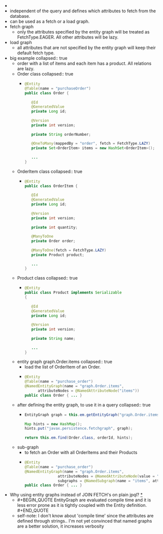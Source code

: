 -
- independent of the query and defines which attributes to fetch from the database.
- can be used as a fetch or a load graph.
- fetch graph
	- only the attributes specified by the entity graph will be treated as FetchType.EAGER. All other attributes will be lazy.
- load graph
	- all attributes that are not specified by the entity graph will keep their default fetch type.
- big example
  collapsed:: true
	- order with a list of items and each item has a product. All relations are lazy.
	- Order class
	  collapsed:: true
		- ```java
		  @Entity
		  @Table(name = "purchaseOrder")
		  public class Order {
		   
		     @Id
		     @GeneratedValue
		     private Long id;
		   
		     @Version
		     private int version;
		   
		     private String orderNumber;
		   
		     @OneToMany(mappedBy = "order", fetch = FetchType.LAZY)
		     private Set<OrderItem> items = new HashSet<OrderItem>();
		   
		     ...
		  }
		  ```
	- OrderItem class
	  collapsed:: true
		- ```java
		  @Entity
		  public class OrderItem {
		   
		     @Id
		     @GeneratedValue
		     private Long id;
		   
		     @Version
		     private int version;
		   
		     private int quantity;
		   
		     @ManyToOne
		     private Order order;
		   
		     @ManyToOne(fetch = FetchType.LAZY)
		     private Product product;
		   
		     ...
		  }
		  ```
	- Product class
	  collapsed:: true
		- ```java
		  @Entity
		  public class Product implements Serializable
		  {
		   
		     @Id
		     @GeneratedValue
		     private Long id;
		   
		     @Version
		     private int version;
		   
		     private String name;
		   
		     ...
		  }
		  ```
	- entity graph graph.Order.items
	  collapsed:: true
		- load the list of OrderItem of an Order.
		- ```java
		  @Entity
		  @Table(name = "purchase_order")
		  @NamedEntityGraph(name = "graph.Order.items", 
		        attributeNodes = @NamedAttributeNode("items"))
		  public class Order { ... }
		  ```
	- after defining the entity graph, to use it in a query
	  collapsed:: true
		- ```java
		  EntityGraph graph = this.em.getEntityGraph("graph.Order.items");
		   
		  Map hints = new HashMap();
		  hints.put("javax.persistence.fetchgraph", graph);
		   
		  return this.em.find(Order.class, orderId, hints);
		  ```
	- sub-graph
		- to fetch an Order with all OrderItems and their Products
		- ```java
		  @Entity
		  @Table(name = "purchase_order")
		  @NamedEntityGraph(name = "graph.Order.items", 
		                 attributeNodes = @NamedAttributeNode(value = "items", subgraph = "items"), 
		                 subgraphs = @NamedSubgraph(name = "items", attributeNodes = @NamedAttributeNode("product")))
		  public class Order { ... }
		  ```
- Why using entity graphs instead of JOIN FETCH's on plain jpql? [*](https://stackoverflow.com/questions/56386584/jpql-join-fetch-vs-entitygraph)
	- #+BEGIN_QUOTE
	  EntityGraph are evaluated compile time and it is less error prone as it is tightly coupled with the Entity definition.
	  #+END_QUOTE
	- self-note: I don't know about 'compile time' since the attributes are defined through strings.. I'm not yet convinced that named graphs are a better solution, it increases verbosity